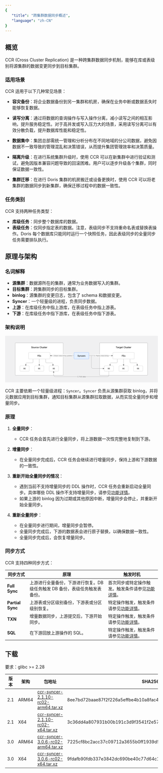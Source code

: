 ```yaml
---
{
   "title": "跨集群数据同步概述",
   "language": "zh-CN"
}
---
```


## 概览

CCR (Cross Cluster Replication) 是一种跨集群数据同步机制，能够在库或表级别将源集群的数据变更同步到目标集群。

### 适用场景

CCR 适用于以下几种常见场景：

- **容灾备份**：将企业数据备份到另一集群和机房，确保在业务中断或数据丢失时能够恢复数据。

- **读写分离**：通过将数据的查询操作与写入操作分离，减小读写之间的相互影响，提升服务稳定性。对于高并发或写入压力大的场景，采用读写分离可以有效分散负载，提升数据库性能和稳定性。

- **数据集中**：集团总部需统一管理和分析分布在不同地域的分公司数据，避免因数据不一致导致的管理混乱和决策错误，从而提升集团管理效率和决策质量。

- **隔离升级**：在进行系统集群升级时，使用 CCR 可以在新集群中进行验证和测试，避免因版本兼容问题导致的回滚困难。用户可以逐步升级各个集群，同时保证数据一致性。

- **集群迁移**：在进行 Doris 集群的机房搬迁或设备更换时，使用 CCR 可以将老集群的数据同步到新集群，确保迁移过程中的数据一致性。

### 任务类别

CCR 支持两种任务类型：

- **库级任务**：同步整个数据库的数据。
- **表级任务**：仅同步指定表的数据。注意，表级同步不支持重命名表或替换表操作。Doris 每个数据库只能同时运行一个快照任务，因此表级同步的全量同步任务需要排队执行。

## 原理与架构

### 名词解释

- **源集群**：数据源所在的集群，通常为业务数据写入的集群。
- **目标集群**：跨集群同步的目标集群。
- **binlog**：源集群的变更日志，包含了 schema 和数据变更。
- **Syncer**：一个轻量级的进程，负责同步数据。
- **上游**：在库级任务中指上游库，在表级任务中指上游表。
- **下游**：在库级任务中指下游库，在表级任务中指下游表。

### 架构说明

![CCR 架构说明](/images/ccr-architecture-description.png)

CCR 主要依赖一个轻量级进程：`Syncer`。`Syncer` 负责从源集群获取 binlog，并将元数据应用到目标集群，通知目标集群从源集群拉取数据，从而实现全量同步和增量同步。

### 原理

1. **全量同步**：
   - CCR 任务会首先进行全量同步，将上游数据一次性完整地复制到下游。

2. **增量同步**：
   - 在全量同步完成后，CCR 任务会继续进行增量同步，保持上游和下游数据的一致性。

3. **重新开始全量同步的情况**：
   - 遇到当前不支持增量同步的 DDL 操作时，CCR 任务会重新启动全量同步。具体哪些 DDL 操作不支持增量同步，请参见[功能详情](./feature.md)。
   - 如果上游的 binlog 因为过期或其他原因中断，增量同步会停止，并重新开始全量同步。

4. **重新全量同步**：
   - 在全量同步进行期间，增量同步会暂停。
   - 全量同步完成后，下游的数据表会进行原子替换，以确保数据一致性。
   - 全量同步完成后，会恢复增量同步。

### 同步方式

CCR 支持四种同步方式：

| 同步方式       | 原理                                                   | 触发时机                                                 |
|----------------|--------------------------------------------------------|----------------------------------------------------------|
| **Full Sync**  | 上游进行全量备份，下游进行恢复。DB 级任务触发 DB 备份，表级任务触发表备份。 | 首次同步或特定操作触发。触发条件请参见[功能详情](./feature.md)。 |
| **Partial Sync** | 上游表或分区级别备份，下游表或分区级别恢复。             | 特定操作触发，触发条件请参见[功能详情](./feature.md)。   |
| **TXN**        | 增量数据同步，上游提交后，下游开始同步。                   | 特定操作触发，触发条件请参见[功能详情](./feature.md)。   |
| **SQL**        | 在下游回放上游操作的 SQL。                              | 特定操作触发，触发条件请参见[功能详情](./feature.md)。   |

## 下载

要求：glibc >= 2.28

| 版本 | 架构  | 包地址                                                                                                                                         | SHA256                                                           |
|------|-------|------------------------------------------------------------------------------------------------------------------------------------------------|------------------------------------------------------------------|
| 2.1     | ARM64 | [ccr-syncer-2.1.10-rc02-arm64.tar.xz](https://apache-doris-releases.oss-accelerate.aliyuncs.com/ccr-release/ccr-syncer-2.1.10-rc02-arm64.tar.xz) | 8ee7bd72baae87f2f226a5effbe4b10a8fac4b1fa25c9cc027e183e5f4c04bcc |
| 2.1     | X64   | [ccr-syncer-2.1.10-rc02-x64.tar.xz](https://apache-doris-releases.oss-accelerate.aliyuncs.com/ccr-release/ccr-syncer-2.1.10-rc02-x64.tar.xz)     | 3c36dd4a807931b00b191c3d9f3541f2e5732acb6d1d9fc83b8cb3fb334046a2 |
| 3.0     | ARM64 | [ccr-syncer-3.0.6-rc02-arm64.tar.xz](https://apache-doris-releases.oss-accelerate.aliyuncs.com/ccr-release/ccr-syncer-3.0.6-rc02-arm64.tar.xz) | 7225cf8bc2acc37c09712a3655b0ff1939d574f42ed7bba29344a50742d7dcff |
| 3.0     | X64   | [ccr-syncer-3.0.6-rc02-x64.tar.xz](https://apache-doris-releases.oss-accelerate.aliyuncs.com/ccr-release/ccr-syncer-3.0.6-rc02-x64.tar.xz)   | 9fdafb90fdb337e3842dc690be40c77d64c1c1ea3b7b688b74bb9aeaf955681c |


